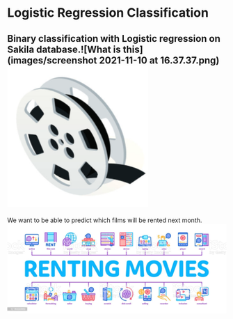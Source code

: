 # Logistic Regression Classification
## Binary classification with Logistic regression on Sakila database.![What is this](images/screenshot 2021-11-10 at 16.37.37.png)<img src="images/screenshot 2021-11-10 at 16.37.37.png" width="324" height="324">

We want to be able to predict which films will be rented next month.
![What is this](images/renting_movies.jpeg)
